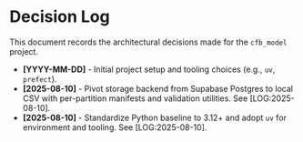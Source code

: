 # Decision Log

This document records the architectural decisions made for the `cfb_model` project.

- **[YYYY-MM-DD]** - Initial project setup and tooling choices (e.g., `uv`, `prefect`).
- **[2025-08-10]** - Pivot storage backend from Supabase Postgres to local CSV with
  per-partition manifests and validation utilities. See [LOG:2025-08-10].
- **[2025-08-10]** - Standardize Python baseline to 3.12+ and adopt `uv` for environment and
  tooling. See [LOG:2025-08-10].

